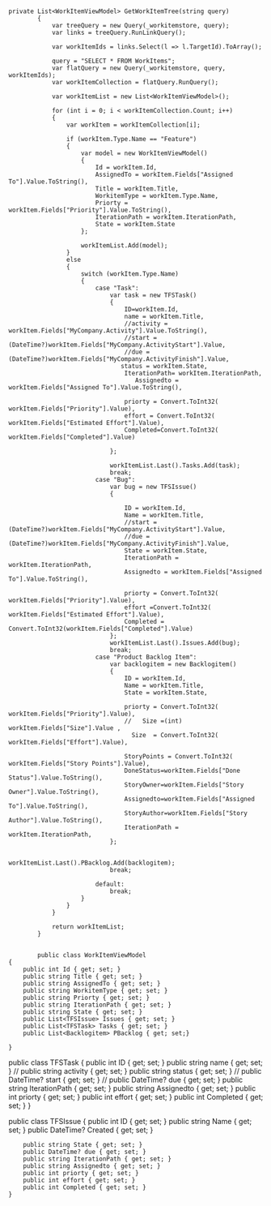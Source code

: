 # 

       
    private List<WorkItemViewModel> GetWorkItemTree(string query)
            {
                var treeQuery = new Query(_workitemstore, query);
                var links = treeQuery.RunLinkQuery();
    
                var workItemIds = links.Select(l => l.TargetId).ToArray();
    
                query = "SELECT * FROM WorkItems";
                var flatQuery = new Query(_workitemstore, query, workItemIds);
                var workItemCollection = flatQuery.RunQuery();
    
                var workItemList = new List<WorkItemViewModel>();
    
                for (int i = 0; i < workItemCollection.Count; i++)
                {
                    var workItem = workItemCollection[i];
    
                    if (workItem.Type.Name == "Feature")
                    {
                        var model = new WorkItemViewModel()
                        {
                            Id = workItem.Id,
                            AssignedTo = workItem.Fields["Assigned To"].Value.ToString(),
                            Title = workItem.Title,
                            WorkitemType = workItem.Type.Name,
                            Priorty = workItem.Fields["Priority"].Value.ToString(),
                            IterationPath = workItem.IterationPath,
                            State = workItem.State
                        };
    
                        workItemList.Add(model);
                    }
                    else
                    {
                        switch (workItem.Type.Name)
                        {
                            case "Task":
                                var task = new TFSTask()
                                {
                                    ID=workItem.Id,
                                    name = workItem.Title,
                                    //activity = workItem.Fields["MyCompany.Activity"].Value.ToString(),
                                    //start = (DateTime?)workItem.Fields["MyCompany.ActivityStart"].Value,
                                    //due = (DateTime?)workItem.Fields["MyCompany.ActivityFinish"].Value,
                                   status = workItem.State,
                                    IterationPath= workItem.IterationPath,
                                       Assignedto = workItem.Fields["Assigned To"].Value.ToString(),
    
                                    priorty = Convert.ToInt32( workItem.Fields["Priority"].Value),
                                    effort = Convert.ToInt32( workItem.Fields["Estimated Effort"].Value),
                                    Completed=Convert.ToInt32( workItem.Fields["Completed"].Value)
                                   
                                };
    
                                workItemList.Last().Tasks.Add(task);
                                break;
                            case "Bug":
                                var bug = new TFSIssue()
                                {
    
                                    ID = workItem.Id,
                                    Name = workItem.Title,
                                    //start = (DateTime?)workItem.Fields["MyCompany.ActivityStart"].Value,
                                    //due = (DateTime?)workItem.Fields["MyCompany.ActivityFinish"].Value,
                                    State = workItem.State,
                                    IterationPath = workItem.IterationPath,
                                    Assignedto = workItem.Fields["Assigned To"].Value.ToString(),
    
                                    priorty = Convert.ToInt32( workItem.Fields["Priority"].Value),
                                    effort =Convert.ToInt32( workItem.Fields["Estimated Effort"].Value),
                                    Completed = Convert.ToInt32(workItem.Fields["Completed"].Value)
                                };
                                workItemList.Last().Issues.Add(bug);
                                break;
                            case "Product Backlog Item":
                                var backlogitem = new Backlogitem()
                                {
                                    ID = workItem.Id,
                                    Name = workItem.Title,
                                    State = workItem.State,
    
                                    priorty = Convert.ToInt32(   workItem.Fields["Priority"].Value),
                                    //   Size =(int) workItem.Fields["Size"].Value ,
                                      Size  = Convert.ToInt32( workItem.Fields["Effort"].Value),
    
                                    StoryPoints = Convert.ToInt32( workItem.Fields["Story Points"].Value),
                                    DoneStatus=workItem.Fields["Done Status"].Value.ToString(),
                                    StoryOwner=workItem.Fields["Story Owner"].Value.ToString(),
                                    Assignedto=workItem.Fields["Assigned To"].Value.ToString(),
                                    StoryAuthor=workItem.Fields["Story Author"].Value.ToString(),
                                    IterationPath = workItem.IterationPath,
                                };
    
                                workItemList.Last().PBacklog.Add(backlogitem);
                                break;
    
                            default:
                                break;
                        }
                    }
                }
    
                return workItemList;
            }
            
            
            public class WorkItemViewModel
    {
        public int Id { get; set; }
        public string Title { get; set; }
        public string AssignedTo { get; set; }
        public string WorkitemType { get; set; }
        public string Priorty { get; set; }
        public string IterationPath { get; set; }
        public string State { get; set; }
        public List<TFSIssue> Issues { get; set; }
        public List<TFSTask> Tasks { get; set; }
        public List<Backlogitem> PBacklog { get; set;}

    }
  public class TFSTask
    {
        public int ID { get; set; }
        public string name { get; set; }
      //  public string activity { get; set; }
        public string status { get; set; }
      //  public DateTime? start { get; set; }
      //  public DateTime? due { get; set; }
        public string IterationPath { get; set; }
        public string Assignedto { get; set; }
        public int priorty { get; set; }
        public int effort { get; set; }
        public int Completed { get; set; }
    }

public class TFSIssue
    {
        public int ID { get; set; }
        public string Name { get; set; }
        public DateTime? Created { get; set; }

        public string State { get; set; }
        public DateTime? due { get; set; }
        public string IterationPath { get; set; }
        public string Assignedto { get; set; }
        public int priorty { get; set; }
        public int effort { get; set; }
        public int Completed { get; set; }
    }

